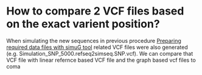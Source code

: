 # How to compare 2 VCF files based on the exact varient position?
When simulating the new sequences in previous procedure [Preparing required data files with simuG tool](https://github.com/nuzla/Pangenome-Graphs-Workshop/blob/main/preparing_data_files.md) related VCF files were also generated (e.g. Simulation_SNP_5000.refseq2simseq.SNP.vcf). We can compare that VCF file with linear refernce based VCF file and the graph based vcf files to coma
